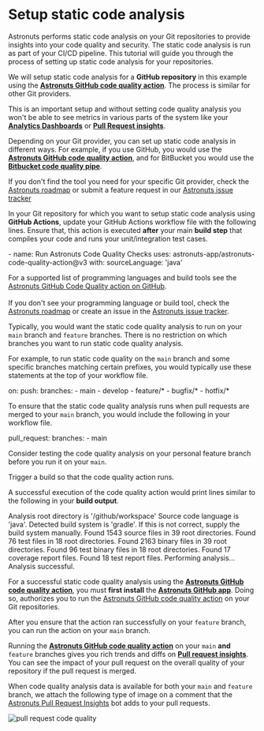 # Setup static code analysis

Astronuts performs static code analysis on your Git repositories
to provide insights into your code quality and security.
The static code analysis is run as part of your CI/CD pipeline.
This tutorial will guide you through the process of setting up static code analysis for your repositories.

We will setup static code analysis for a **GitHub repository** in this example
using the **[Astronuts GitHub code quality action](GitHub-code-quality-action.md)**.
The process is similar for other Git providers.

<tip>
    <p>
        This is an important setup and without setting code quality analysis you won't be able
        to see metrics in various parts of the system like your 
        <a href="Engineering-metrics-and-analytics.md" summary="Engineering metrics and analytics"><b>Analytics Dashboards</b></a>
        or <a href="Pull-request-insights.md" summary="Pull request insights"><b>Pull Request insights</b></a>.
    </p>
</tip>

Depending on your Git provider, you can set up static code analysis in different ways.
For example, if you use GitHub,
you would use the **[Astronuts GitHub code quality action](GitHub-code-quality-action.md)**, 
and for BitBucket you would use the **[Bitbucket code quality pipe](Bitbucket-code-quality-pipe.md)**.

If you don't find the tool you need for your specific Git provider,
check the [Astronuts roadmap](https://github.com/astronuts-app/astronuts-tracker/milestones)
or submit a feature request in our [Astronuts issue tracker](https://github.com/astronuts-app/astronuts-tracker/issues)

<procedure title="Static code analysis using GitHub Actions" id="static-code-analysis-using-github-actions">
    <step>
        <p>In your Git repository for which you want to setup static code analysis using <b>GitHub Actions</b>, update your GitHub Actions workflow file with the following lines. Ensure that, this action is executed <b>after</b> your main <b>build step</b> that compiles your code and runs your unit/integration test cases.</p>
        <code-block lang="yaml">
      - name: Run Astronuts Code Quality Checks
        uses: astronuts-app/astronuts-code-quality-action@v3
        with:
          sourceLanguage: 'java'
        </code-block>
            <tip>
            <p>
                For a supported list of programming languages and build tools see the <a href="https://github.com/marketplace/actions/astronuts-code-quality-action" summary="Astronuts GitHub Code Quality action on GitHub">Astronuts GitHub Code Quality action on GitHub</a>.<br/><br/>
                 If you don't see your programming language or build tool,
                check the <a href="https://github.com/astronuts-app/astronuts-tracker/milestones" summary="Astronuts roadmap">Astronuts roadmap</a>
                or create an issue in the <a href="https://github.com/astronuts-app/astronuts-tracker/issues" summary="Astronuts issue tracker">Astronuts issue tracker</a>.
            </p>
        </tip>
    </step>
    <step>
        <p>Typically, you would want the static code quality analysis to run on your <code>main</code> branch and <code>feature</code> branches.
            There is no restriction on which branches you want to run static code quality analysis.</p>
        <p>For example, to run static code quality on the <code>main</code> branch and some specific branches matching certain prefixes, you would typically use these statements at the top of your workflow file.</p>
        <code-block lang="yaml">
         on:
          push:
            branches:
              - main
              - develop
              - feature/*
              - bugfix/*
              - hotfix/*
        </code-block>
        <p>To ensure that the static code quality analysis runs when pull requests are merged to your <code>main</code> branch, you would include the following in your workflow file.</p>
        <code-block lang="yaml">
          pull_request:
            branches:
              - main
        </code-block>
        <tip>
            <p>
                Consider testing the code quality analysis on your personal feature branch before you run it on your <code>main</code>.
            </p>
        </tip>
    </step>
    <step>
        <p>Trigger a build so that the code quality action runs.</p>
        <p>A successful execution of the code quality action would print lines similar to the following in your <b>build output</b>.</p>
        <code-block lang="shell">
            Analysis root directory is '/github/workspace'
            Source code language is 'java'.
            Detected build system is 'gradle'. If this is not correct, supply the build system manually.
            Found 1543 source files in 39 root directories.
            Found 76 test files in 18 root directories.
            Found 2163 binary files in 39 root directories.
            Found 96 test binary files in 18 root directories.
            Found 17 coverage report files.
            Found 18 test report files.
            Performing analysis...
            Analysis successful.
        </code-block>
        <tip>
            <p>
                For a successful static code quality analysis
                using the <a href="GitHub-code-quality-action.md"><b>Astronuts GitHub code quality action</b></a>,
                you must <b>first install</b> the <a href="GitHub-app.md"><b>Astronuts GitHub app</b></a>.
                Doing so,
                authorizes you
                to run the <a href="GitHub-code-quality-action.md">Astronuts GitHub code quality action</a> on your Git repositories. 
            </p>
        </tip>
    </step>
    <step>
        <p>After you ensure that the action ran successfully on your <code>feature</code> branch, you can run the action on your <code>main</code> branch.</p>
        <tip>
            <p>
               Running the <a href="GitHub-code-quality-action.md"><b>Astronuts GitHub code quality action</b></a> on your <code>main</code> <b>and</b> <code>feature</code> branches gives you rich trends and diffs on <a href="Pull-request-insights.md"><b>Pull request insights</b></a>. You can see the impact of your pull request on the overall quality of your repository if the pull request is merged.
            </p>
        </tip>
        <p>When code quality analysis data is available for both your <code>main</code> and <code>feature</code> branch, we attach the following type of image on a comment that the <a href="Pull-request-insights.md">Astronuts Pull Request Insights</a> bot adds to your pull requests.
        </p>
        <img src="pr-code-quality-image.png" alt="pull request code quality" border-effect="line" thumbnail="false"/>
    </step>

</procedure>
